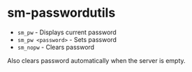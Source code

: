 # sm-passwordutils
* `sm_pw` - Displays current password
* `sm_pw <password>` - Sets password
* `sm_nopw` - Clears password

Also clears password automatically when the server is empty.

